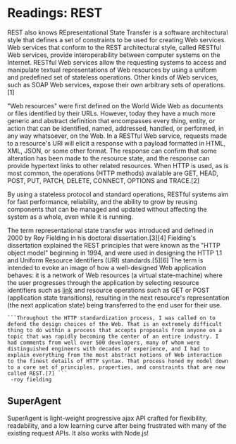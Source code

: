 # Readings: REST

REST also knows REpresentational State Transfer is a software architectural style that defines a set of constraints to be used for creating Web services. Web services that conform to the REST architectural style, called RESTful Web services, provide interoperability between computer systems on the Internet. RESTful Web services allow the requesting systems to access and manipulate textual representations of Web resources by using a uniform and predefined set of stateless operations. Other kinds of Web services, such as SOAP Web services, expose their own arbitrary sets of operations.[1]

"Web resources" were first defined on the World Wide Web as documents or files identified by their URLs. However, today they have a much more generic and abstract definition that encompasses every thing, entity, or action that can be identified, named, addressed, handled, or performed, in any way whatsoever, on the Web. In a RESTful Web service, requests made to a resource's URI will elicit a response with a payload formatted in HTML, XML, JSON, or some other format. The response can confirm that some alteration has been made to the resource state, and the response can provide hypertext links to other related resources. When HTTP is used, as is most common, the operations (HTTP methods) available are GET, HEAD, POST, PUT, PATCH, DELETE, CONNECT, OPTIONS and TRACE.[2]

By using a stateless protocol and standard operations, RESTful systems aim for fast performance, reliability, and the ability to grow by reusing components that can be managed and updated without affecting the system as a whole, even while it is running.

The term representational state transfer was introduced and defined in 2000 by Roy Fielding in his doctoral dissertation.[3][4] Fielding's dissertation explained the REST principles that were known as the "HTTP object model" beginning in 1994, and were used in designing the HTTP 1.1 and Uniform Resource Identifiers (URI) standards.[5][6] The term is intended to evoke an image of how a well-designed Web application behaves: it is a network of Web resources (a virtual state-machine) where the user progresses through the application by selecting resource identifiers such as [link](http://www.example.com/articles/21) and resource operations such as GET or POST (application state transitions), resulting in the next resource's representation (the next application state) being transferred to the end user for their use.
```
```Throughout the HTTP standardization process, I was called on to defend the design choices of the Web. That is an extremely difficult thing to do within a process that accepts proposals from anyone on a topic that was rapidly becoming the center of an entire industry. I had comments from well over 500 developers, many of whom were distinguished engineers with decades of experience, and I had to explain everything from the most abstract notions of Web interaction to the finest details of HTTP syntax. That process honed my model down to a core set of principles, properties, and constraints that are now called REST.[7] ```
 -roy fielding
 ```

 ## SuperAgent
SuperAgent is light-weight progressive ajax API crafted for flexibility, readability, and a low learning curve after being frustrated with many of the existing request APIs. It also works with Node.js!